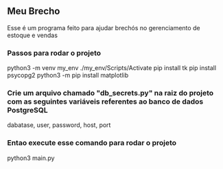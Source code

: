 ## Meu Brecho
Esse é um programa feito para ajudar brechós no gerenciamento de estoque e vendas

### Passos para rodar o projeto
python3 -m venv my_env
./my_env/Scripts/Activate
pip install tk
pip install psycopg2
python3 -m pip install matplotlib

### Crie um arquivo chamado "db_secrets.py" na raiz do projeto com as seguintes variáveis referentes ao banco de dados PostgreSQL
dabatase, user, password, host, port

### Entao execute esse comando para rodar o projeto
python3 main.py